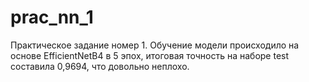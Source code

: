# prac_nn_1
Практическое задание номер 1. 
Обучение модели происходило на основе EfficientNetB4 в 5 эпох, итоговая точность на наборе test составила 0,9694, что довольно неплохо. 
